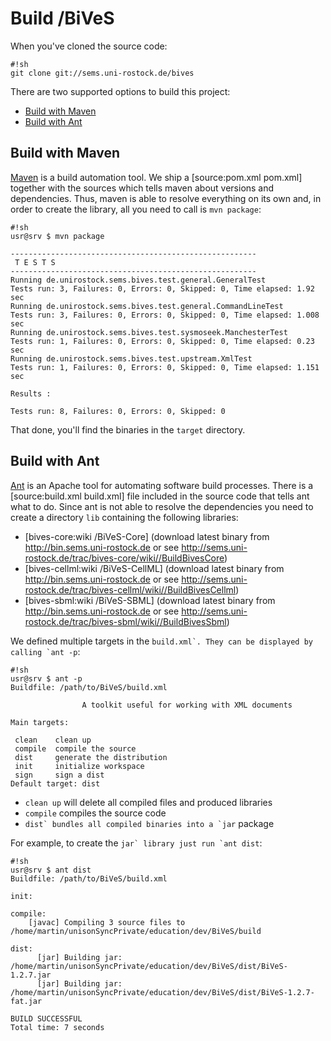 Build /BiVeS 
=============
When you've cloned the source code:

```
#!sh
git clone git://sems.uni-rostock.de/bives
```

There are two supported options to build this project:

* [Build with Maven](#//BuildwithMaven)
* [Build with Ant](#//BuildwithAnt)



Build with Maven 
-----------------
[Maven](https://maven.apache.org/) is a build automation tool. We ship a [source:pom.xml pom.xml] together with the sources which tells maven about versions and dependencies. Thus, maven is able to resolve everything on its own and, in order to create the library, all you need to call is ```mvn package```:

```
#!sh
usr@srv $ mvn package

-------------------------------------------------------
 T E S T S
-------------------------------------------------------
Running de.unirostock.sems.bives.test.general.GeneralTest
Tests run: 3, Failures: 0, Errors: 0, Skipped: 0, Time elapsed: 1.92 sec
Running de.unirostock.sems.bives.test.general.CommandLineTest
Tests run: 3, Failures: 0, Errors: 0, Skipped: 0, Time elapsed: 1.008 sec
Running de.unirostock.sems.bives.test.sysmoseek.ManchesterTest
Tests run: 1, Failures: 0, Errors: 0, Skipped: 0, Time elapsed: 0.23 sec
Running de.unirostock.sems.bives.test.upstream.XmlTest
Tests run: 1, Failures: 0, Errors: 0, Skipped: 0, Time elapsed: 1.151 sec

Results :

Tests run: 8, Failures: 0, Errors: 0, Skipped: 0
```

That done, you'll find the binaries in the ```target``` directory.

Build with Ant 
---------------
[Ant](https://ant.apache.org/) is an Apache tool for automating software build processes. There is a [source:build.xml build.xml] file included in the source code that tells ant what to do. Since ant is not able to resolve the dependencies you need to create a directory ```lib``` containing the following libraries:
* [bives-core:wiki /BiVeS-Core] (download latest binary from http://bin.sems.uni-rostock.de or see http://sems.uni-rostock.de/trac/bives-core/wiki//BuildBivesCore)
* [bives-cellml:wiki /BiVeS-CellML] (download latest binary from http://bin.sems.uni-rostock.de or see http://sems.uni-rostock.de/trac/bives-cellml/wiki//BuildBivesCellml)
* [bives-sbml:wiki /BiVeS-SBML] (download latest binary from http://bin.sems.uni-rostock.de or see http://sems.uni-rostock.de/trac/bives-sbml/wiki//BuildBivesSbml)

We defined multiple targets in the ```build.xml`. They can be displayed by calling `ant -p```:

```
#!sh
usr@srv $ ant -p
Buildfile: /path/to/BiVeS/build.xml

                A toolkit useful for working with XML documents

Main targets:

 clean    clean up
 compile  compile the source
 dist     generate the distribution
 init     initialize workspace
 sign     sign a dist
Default target: dist
```

* ```clean up``` will delete all compiled files and produced libraries
* ```compile``` compiles the source code
* ```dist` bundles all compiled binaries into a `jar``` package

For example, to create the ```jar` library just run `ant dist```:

```
#!sh
usr@srv $ ant dist
Buildfile: /path/to/BiVeS/build.xml

init:

compile:
    [javac] Compiling 3 source files to /home/martin/unisonSyncPrivate/education/dev/BiVeS/build

dist:
      [jar] Building jar: /home/martin/unisonSyncPrivate/education/dev/BiVeS/dist/BiVeS-1.2.7.jar
      [jar] Building jar: /home/martin/unisonSyncPrivate/education/dev/BiVeS/dist/BiVeS-1.2.7-fat.jar

BUILD SUCCESSFUL
Total time: 7 seconds
```

